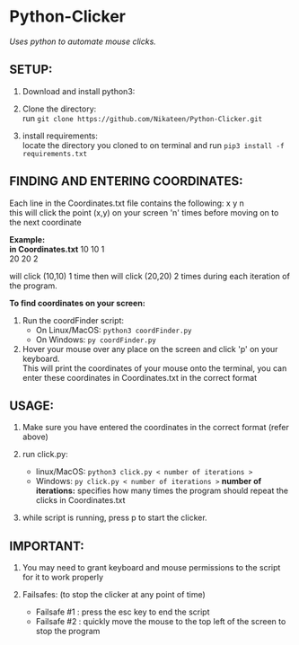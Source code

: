 # Python-Clicker

_Uses python to automate mouse clicks._

## SETUP:
1. Download and install python3: <br />

2. Clone the directory: <br />
run  ```git clone https://github.com/Nikateen/Python-Clicker.git```

3. install requirements: <br />
locate the directory you cloned to on terminal and run  ```pip3 install -f requirements.txt```

## FINDING AND ENTERING COORDINATES:
Each line in the Coordinates.txt file contains the following: x y n <br />
this will click the point (x,y) on your screen 'n' times before moving on to the next coordinate <br />

**Example:** <br />
__in Coordinates.txt__
10 10 1 <br />
20 20 2 <br />

will click (10,10) 1 time then will click (20,20) 2 times during each iteration of the program.


**To find coordinates on your screen:**
1.  Run the coordFinder script: <br />
    * On Linux/MacOS: ```python3 coordFinder.py```
    * On Windows: ```py coordFinder.py```
2.  Hover your mouse over any place on the screen and click 'p' on your keyboard. <br /> This will print the coordinates of your mouse onto the terminal, you can enter these coordinates in Coordinates.txt in the correct format 


## USAGE:
1. Make sure you have entered the coordinates in the correct format (refer above)

3. run click.py:<br />
    * linux/MacOS: ```python3 click.py < number of iterations >```
    * Windows: ```py click.py < number of iterations >```
    **number of iterations:** specifies how many times the program should repeat the clicks in Coordinates.txt 

4. while script is running, press p to start the clicker.


## IMPORTANT:
1. You may need to grant keyboard and mouse permissions to the script for it to work properly

2. Failsafes: (to stop the clicker at any point of time)
    * Failsafe #1 : press the esc key to end the script
    * Failsafe #2 : quickly move the mouse to the top left of the screen to stop the program
 
